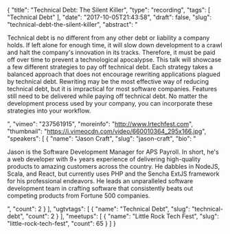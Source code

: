 {
  "title": "Technical Debt: The Silent Killer",
  "type": "recording",
  "tags": [
    "Technical Debt"
  ],
  "date": "2017-10-05T21:43:58",
  "draft": false,
  "slug": "technical-debt-the-silent-killer",
  "abstract": "<p>Technical debt is no different from any other debt or liability a company holds. If left alone for enough time, it will slow down development to a crawl and halt the company's innovation in its tracks. Therefore, it must be paid off over time to prevent a technological apocalypse. This talk will showcase a few different strategies to pay off technical debt. Each strategy takes a balanced approach that does not encourage rewriting applications plagued by technical debt. Rewriting may be the most effective way of reducing technical debt, but it is impractical for most software companies. Features still need to be delivered while paying off technical debt. No matter the development process used by your company, you can incorporate these strategies into your workflow.</p>",
  "vimeo": "237561915",
  "moreinfo": "http://www.lrtechfest.com",
  "thumbnail": "https://i.vimeocdn.com/video/660010364_295x166.jpg",
  "speakers": [
    {
      "name": "Jason Craft",
      "slug": "jason-craft",
      "bio": "<p>Jason is the Software Development Manager for APS Payroll. In short, he's a web developer with 9+ years experience of delivering high-quality products to amazing customers across the country. He dabbles in NodeJS, Scala, and React, but currently uses PHP and the Sencha ExtJS framework for his professional endeavors. He leads an unparalleled software development team in crafting software that consistently beats out competing products from Fortune 500 companies. </p>",
      "count": 2
    }
  ],
  "ugtvtags": [
    {
      "name": "Technical Debt",
      "slug": "technical-debt",
      "count": 2
    }
  ],
  "meetups": [
    {
      "name": "Little Rock Tech Fest",
      "slug": "little-rock-tech-fest",
      "count": 65
    }
  ]
}